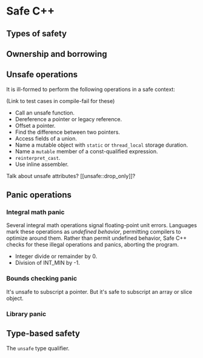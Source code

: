 # Safe C++

## Types of safety

## Ownership and borrowing





## Unsafe operations

It is ill-formed to perform the following operations in a safe context:

(Link to test cases in compile-fail for these)
* Call an unsafe function.
* Dereference a pointer or legacy reference.
* Offset a pointer.
* Find the difference between two pointers.
* Access fields of a union.
* Name a mutable object with `static` or `thread_local` storage duration.
* Name a `mutable` member of a const-qualified expression.
* `reinterpret_cast`.
* Use inline assembler.

Talk about unsafe attributes? [[unsafe::drop_only]]?

## Panic operations

### Integral math panic

Several integral math operations signal floating-point unit errors. Languages mark these operations as _undefined behavior_, permitting compilers to optimize around them. Rather than permit undefined behavior, Safe C++ checks for these illegal operations and panics, aborting the program.

* Integer divide or remainder by 0.
* Division of INT_MIN by -1.

### Bounds checking panic

It's unsafe to subscript a pointer. But it's safe to subscript an array or slice object. 

### Library panic

## Type-based safety

The `unsafe` type qualifier.